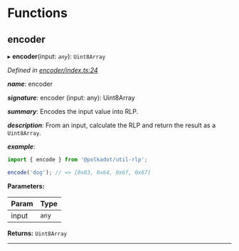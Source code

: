 

# Functions

<a id="encoder"></a>

##  encoder

▸ **encoder**(input: *`any`*): `Uint8Array`

*Defined in [encoder/index.ts:24](https://github.com/polkadot-js/common/blob/d0291db/packages/util-rlp/src/encoder/index.ts#L24)*

*__name__*: encoder

*__signature__*: encoder (input: any): Uint8Array

*__summary__*: Encodes the input value into RLP.

*__description__*: From an input, calculate the RLP and return the result as a `Uint8Array`.

*__example__*:   

```javascript
import { encode } from '@polkadot/util-rlp';

encode('dog'); // => [0x83, 0x64, 0x6f, 0x67]
```

**Parameters:**

| Param | Type |
| ------ | ------ |
| input | `any` |

**Returns:** `Uint8Array`

___

